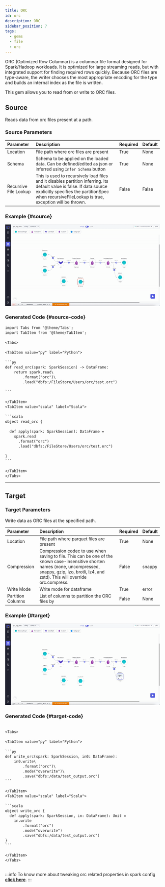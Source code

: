 ```yaml
---
title: ORC
id: orc
description: ORC
sidebar_position: 7
tags:
  - gems
  - file
  - orc
---
```


ORC (Optimized Row Columnar) is a columnar file format designed for Spark/Hadoop workloads.
It is optimized for large streaming reads, but with integrated support for finding required rows quickly.
Because ORC files are type-aware, the writer chooses the most appropriate encoding for the type and builds an internal index as the file is written.

This gem allows you to read from or write to ORC files.

## Source

Reads data from orc files present at a path.

### Source Parameters

| Parameter             | Description                                                                                                                                                                                                               | Required | Default |
| :-------------------- | :------------------------------------------------------------------------------------------------------------------------------------------------------------------------------------------------------------------------ | :------- | :------ |
| Location              | File path where orc files are present                                                                                                                                                                                     | True     | None    |
| Schema                | Schema to be applied on the loaded data. Can be defined/edited as json or inferred using `Infer Schema` button                                                                                                            | True     | None    |
| Recursive File Lookup | This is used to recursively load files and it disables partition inferring. Its default value is false. If data source explicitly specifies the partitionSpec when recursiveFileLookup is true, exception will be thrown. | False    | False   |

### Example {#source}

![ORC source example](./img/orc/orc-source.gif)

### Generated Code {#source-code}

````mdx-code-block
import Tabs from '@theme/Tabs';
import TabItem from '@theme/TabItem';

<Tabs>

<TabItem value="py" label="Python">

```py
def read_orc(spark: SparkSession) -> DataFrame:
    return spark.read\
        .format("orc")\
        .load("dbfs:/FileStore/Users/orc/test.orc")

```

</TabItem>
<TabItem value="scala" label="Scala">

```scala
object read_orc {

  def apply(spark: SparkSession): DataFrame =
    spark.read
      .format("orc")
      .load("dbfs:/FileStore/Users/orc/test.orc")

}
```

</TabItem>
</Tabs>

````

---

## Target

### Target Parameters

Write data as ORC files at the specified path.

| Parameter         | Description                                                                                                                                                                                                | Required | Default |
| :---------------- | :--------------------------------------------------------------------------------------------------------------------------------------------------------------------------------------------------------- | :------- | :------ |
| Location          | File path where parquet files are present                                                                                                                                                                  | True     | None    |
| Compression       | Compression codec to use when saving to file. This can be one of the known case-insensitive shorten names (none, uncompressed, snappy, gzip, lzo, brotli, lz4, and zstd). This will override orc.compress. | False    | snappy  |
| Write Mode        | Write mode for dataframe                                                                                                                                                                                   | True     | error   |
| Partition Columns | List of columns to partition the ORC files by                                                                                                                                                              | False    | None    |

### Example {#target}

![ORC target example](./img/orc/orc-target.gif)

### Generated Code {#target-code}

````mdx-code-block

<Tabs>

<TabItem value="py" label="Python">

```py
def write_orc(spark: SparkSession, in0: DataFrame):
    in0.write\
        .format("orc")\
        .mode("overwrite")\
        .save("dbfs:/data/test_output.orc")
```

</TabItem>
<TabItem value="scala" label="Scala">

```scala
object write_orc {
  def apply(spark: SparkSession, in: DataFrame): Unit =
    in.write
        .format("orc")
        .mode("overwrite")
        .save("dbfs:/data/test_output.orc")
}
```

</TabItem>
</Tabs>


````

:::info
To know more about tweaking orc related properties in spark config [**click here**](https://orc.apache.org/docs/spark-config.html).
:::
